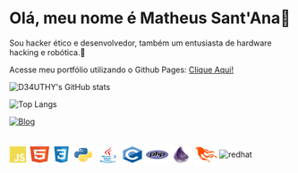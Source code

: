 <h1>Olá, meu nome é Matheus Sant'Ana👋</h1>
<p>Sou hacker ético e desenvolvedor, também um entusiasta de hardware hacking e robótica.👾</p>
<p>Acesse meu portfólio utilizando o Github Pages: <a href="https://d34uthy.github.io" target="_blank">Clique Aqui!</a></p>

![D34UTHY's GitHub stats](https://github-readme-stats.vercel.app/api?username=d34uthy&show_icons=true&theme=highcontrast)

![Top Langs](https://github-readme-stats.vercel.app/api/top-langs/?username=d34uthy&layout=pie&theme=highcontrast)

[![Blog](https://img.shields.io/badge/LinkedIn-0077B5?style=for-the-badge&logo=linkedin&logoColor=white)](https://linkedin.com/in/santana-matheus)
<div style="display: inline_block"><br>
  <img align="center" alt="Js" heigth="20" width="30" src="https://raw.githubusercontent.com/devicons/devicon/master/icons/javascript/javascript-plain.svg">
  <img align="center" alt="HTML" height="30" width="40" src="https://raw.githubusercontent.com/devicons/devicon/master/icons/html5/html5-original.svg">
  <img align="center" alt="CSS" height="30" src="https://raw.githubusercontent.com/devicons/devicon/master/icons/css3/css3-original.svg">
  <img align="center" alt="Jav" height="30" width="40" src="https://raw.githubusercontent.com/devicons/devicon/master/icons/python/python-original.svg">
  <img align="center" alt="Py" height="30" width="40" src="https://raw.githubusercontent.com/devicons/devicon/master/icons/java/java-original.svg">
  <img align="center" alt="C" height="30" width="40" src="https://raw.githubusercontent.com/devicons/devicon/master/icons/c/c-original.svg">
  <img align="center" alt="php" height="30" width="40" src="https://raw.githubusercontent.com/devicons/devicon/master/icons/php/php-original.svg">
  <img align="center" alt="elixir" height="30" width="40" src="https://raw.githubusercontent.com/devicons/devicon/master/icons/elixir/elixir-original.svg">
  <img align="center" alt="phoenix" heigth="30" width="40" src="https://raw.githubusercontent.com/devicons/devicon/6910f0503efdd315c8f9b858234310c06e04d9c0/icons/phoenix/phoenix-original.svg">
  <img align="center" alt="redhat" height="30" width="40" src="https://cdn.jsdelivr.net/gh/devicons/devicon@latest/icons/redhat/redhat-original-wordmark.svg">
</div>
